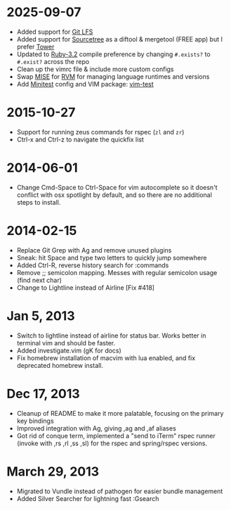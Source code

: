 2025-09-07
==================
  * Added support for [Git LFS](https://git-lfs.com)
  * Added support for [Sourcetree](https://www.sourcetreeapp.com) as a diftool & mergetool (FREE app) but I prefer [Tower](https://www.git-tower.com/mac)
  * Updated to [Ruby-3.2](https://rubyreferences.github.io/rubychanges/3.2.html) compile preference by changing `#.exists?` to `#.exist?` across the repo
  * Clean up the vimrc file & include more custom configs
  * Swap [MISE](https://mise.jdx.dev) for [RVM](https://rvm.io) for managing language runtimes and versions
  * Add [Minitest](https://github.com/minitest/minitest) config and VIM package: [vim-test](https://github.com/vim-test/vim-test)

2015-10-27
==================
  * Support for running zeus commands for rspec (`zl` and `zr`)
  * Ctrl-x and Ctrl-z to navigate the quickfix list

2014-06-01
==================
 * Change Cmd-Space to Ctrl-Space for vim autocomplete so it doesn't conflict with osx spotlight by default, and so there are no additional steps to install.

2014-02-15
==================

 * Replace Git Grep with Ag and remove unused plugins
 * Sneak: hit Space and type two letters to quickly jump somewhere
 * Added Ctrl-R, reverse history search for :commands
 * Remove ;; semicolon mapping. Messes with regular semicolon usage (find next char)
 * Change to Lightline instead of Airline [Fix #418]

Jan 5, 2013
==================

* Switch to lightline instead of airline for status bar. Works better in terminal vim and should be faster.
* Added investigate.vim (gK for docs)
* Fix homebrew installation of macvim with lua enabled, and fix deprecated homebrew install.

Dec 17, 2013
==================

* Cleanup of README to make it more palatable, focusing on the primary key bindings
* Improved integration with Ag, giving ,ag and ,af aliases
* Got rid of conque term, implemented a "send to iTerm" rspec runner (invoke with ,rs ,rl ,ss ,sl) for the rspec and spring/rspec versions.

March 29, 2013
==================

* Migrated to Vundle instead of pathogen for easier bundle management
* Added Silver Searcher for lightning fast :Gsearch
